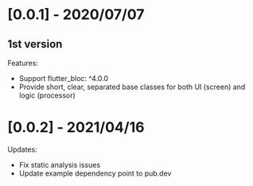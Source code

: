 # [0.0.1] - 2020/07/07
## 1st version
Features:
- Support flutter_bloc: ^4.0.0
- Provide short, clear, separated base classes for both UI (screen) and logic (processor)

# [0.0.2] - 2021/04/16
Updates:
- Fix static analysis issues
- Update example dependency point to pub.dev
